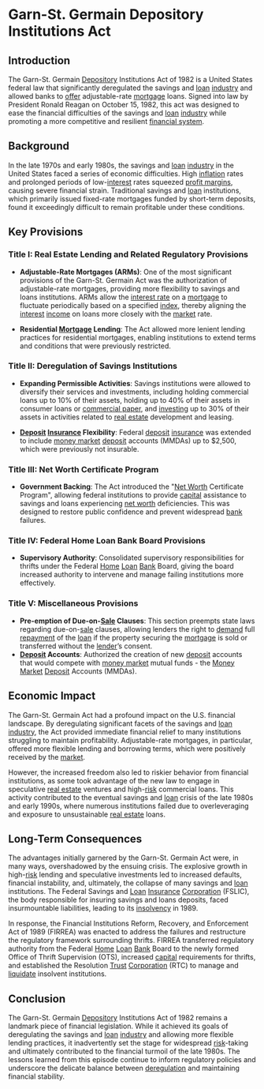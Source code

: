 # Garn-St. Germain Depository Institutions Act

## Introduction

The Garn-St. Germain [Depository](../d/depository.md) Institutions Act of 1982 is a United States federal law that significantly deregulated the savings and [loan](../l/loan.md) [industry](../i/industry.md) and allowed banks to [offer](../o/offer.md) adjustable-rate [mortgage](../m/mortgage.md) loans. Signed into law by President Ronald Reagan on October 15, 1982, this act was designed to ease the financial difficulties of the savings and [loan](../l/loan.md) [industry](../i/industry.md) while promoting a more competitive and resilient [financial system](../f/financial_system.md).

## Background

In the late 1970s and early 1980s, the savings and [loan](../l/loan.md) [industry](../i/industry.md) in the United States faced a series of economic difficulties. High [inflation](../i/inflation.md) rates and prolonged periods of low-[interest](../i/interest.md) rates squeezed [profit margins](../p/profit_margins_in_trading.md), causing severe financial strain. Traditional savings and [loan](../l/loan.md) institutions, which primarily issued fixed-rate mortgages funded by short-term deposits, found it exceedingly difficult to remain profitable under these conditions.

## Key Provisions

### Title I: Real Estate Lending and Related Regulatory Provisions

- **Adjustable-Rate Mortgages (ARMs)**: One of the most significant provisions of the Garn-St. Germain Act was the authorization of adjustable-rate mortgages, providing more flexibility to savings and loans institutions. ARMs allow the [interest rate](../i/interest_rate.md) on a [mortgage](../m/mortgage.md) to fluctuate periodically based on a specified [index](../i/index_instrument.md), thereby aligning the [interest](../i/interest.md) [income](../i/income.md) on loans more closely with the [market](../m/market.md) rate.

- **Residential [Mortgage](../m/mortgage.md) Lending**: The Act allowed more lenient lending practices for residential mortgages, enabling institutions to extend terms and conditions that were previously restricted.

### Title II: Deregulation of Savings Institutions

- **Expanding Permissible Activities**: Savings institutions were allowed to diversify their services and investments, including holding commercial loans up to 10% of their assets, holding up to 40% of their assets in consumer loans or [commercial paper](../c/commercial_paper.md), and [investing](../i/investing.md) up to 30% of their assets in activities related to [real estate](../r/real_estate.md) development and leasing.
  
- **[Deposit](../d/deposit.md) [Insurance](../i/insurance.md) Flexibility**: Federal [deposit](../d/deposit.md) [insurance](../i/insurance.md) was extended to include [money market](../m/money_market.md) [deposit](../d/deposit.md) accounts (MMDAs) up to $2,500, which were previously not insurable.

### Title III: Net Worth Certificate Program

- **Government Backing**: The Act introduced the "[Net Worth](../n/net_worth.md) Certificate Program", allowing federal institutions to provide [capital](../c/capital.md) assistance to savings and loans experiencing [net worth](../n/net_worth.md) deficiencies. This was designed to restore public confidence and prevent widespread [bank](../b/bank.md) failures.

### Title IV: Federal Home Loan Bank Board Provisions

- **Supervisory Authority**: Consolidated supervisory responsibilities for thrifts under the Federal [Home](../h/home.md) [Loan](../l/loan.md) [Bank](../b/bank.md) Board, giving the board increased authority to intervene and manage failing institutions more effectively.

### Title V: Miscellaneous Provisions

- **Pre-emption of Due-on-[Sale](../s/sale.md) Clauses**: This section preempts state laws regarding due-on-[sale](../s/sale.md) clauses, allowing lenders the right to [demand](../d/demand.md) full [repayment](../r/repayment.md) of the [loan](../l/loan.md) if the property securing the [mortgage](../m/mortgage.md) is sold or transferred without the [lender](../l/lender.md)’s consent.
- **[Deposit](../d/deposit.md) Accounts**: Authorized the creation of new [deposit](../d/deposit.md) accounts that would compete with [money market](../m/money_market.md) mutual funds - the [Money Market](../m/money_market.md) [Deposit](../d/deposit.md) Accounts (MMDAs).

## Economic Impact

The Garn-St. Germain Act had a profound impact on the U.S. financial landscape. By deregulating significant facets of the savings and [loan](../l/loan.md) [industry](../i/industry.md), the Act provided immediate financial relief to many institutions struggling to maintain profitability. Adjustable-rate mortgages, in particular, offered more flexible lending and borrowing terms, which were positively received by the [market](../m/market.md).

However, the increased freedom also led to riskier behavior from financial institutions, as some took advantage of the new law to engage in speculative [real estate](../r/real_estate.md) ventures and high-[risk](../r/risk.md) commercial loans. This activity contributed to the eventual savings and [loan](../l/loan.md) crisis of the late 1980s and early 1990s, where numerous institutions failed due to overleveraging and exposure to unsustainable [real estate](../r/real_estate.md) loans.

## Long-Term Consequences

The advantages initially garnered by the Garn-St. Germain Act were, in many ways, overshadowed by the ensuing crisis. The explosive growth in high-[risk](../r/risk.md) lending and speculative investments led to increased defaults, financial instability, and, ultimately, the collapse of many savings and [loan](../l/loan.md) institutions. The Federal Savings and [Loan](../l/loan.md) [Insurance](../i/insurance.md) [Corporation](../c/corporation.md) (FSLIC), the body responsible for insuring savings and loans deposits, faced insurmountable liabilities, leading to its [insolvency](../i/insolvency.md) in 1989.

In response, the Financial Institutions Reform, Recovery, and Enforcement Act of 1989 (FIRREA) was enacted to address the failures and restructure the regulatory framework surrounding thrifts. FIRREA transferred regulatory authority from the Federal [Home](../h/home.md) [Loan](../l/loan.md) [Bank](../b/bank.md) Board to the newly formed Office of Thrift Supervision (OTS), increased [capital](../c/capital.md) requirements for thrifts, and established the Resolution [Trust](../t/trust.md) [Corporation](../c/corporation.md) (RTC) to manage and [liquidate](../l/liquidate.md) insolvent institutions.

## Conclusion

The Garn-St. Germain [Depository](../d/depository.md) Institutions Act of 1982 remains a landmark piece of financial legislation. While it achieved its goals of deregulating the savings and [loan](../l/loan.md) [industry](../i/industry.md) and allowing more flexible lending practices, it inadvertently set the stage for widespread [risk](../r/risk.md)-taking and ultimately contributed to the financial turmoil of the late 1980s. The lessons learned from this episode continue to inform regulatory policies and underscore the delicate balance between [deregulation](../d/deregulation.md) and maintaining financial stability.